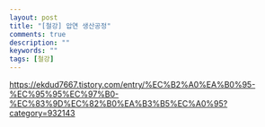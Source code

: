 ```yaml
---
layout: post
title: "[철강] 압연 생산공정"
comments: true
description: ""
keywords: ""
tags: [철강]
---
```


https://ekdud7667.tistory.com/entry/%EC%B2%A0%EA%B0%95-%EC%95%95%EC%97%B0-%EC%83%9D%EC%82%B0%EA%B3%B5%EC%A0%95?category=932143
